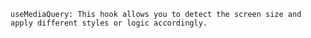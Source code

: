     useMediaQuery: This hook allows you to detect the screen size and apply different styles or logic accordingly.

